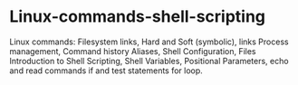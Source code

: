 # Linux-commands-shell-scripting
Linux commands: Filesystem links, Hard and Soft (symbolic), links Process management, Command history Aliases,  Shell Configuration, Files Introduction to Shell Scripting, Shell Variables, Positional Parameters, echo and read commands if and test statements for loop.
